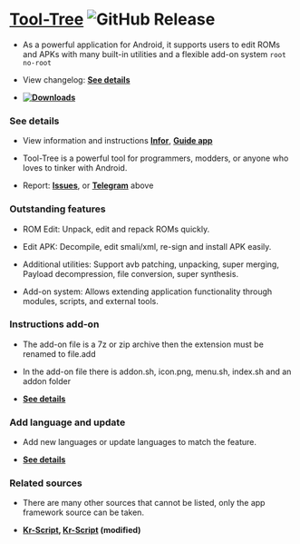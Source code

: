 # [Tool-Tree](https://zenlua.github.io/Tool-Tree) ![GitHub Release](https://img.shields.io/github/v/release/Zenlua/Tool-Tree?label=)

- As a powerful application for Android, it supports users to edit ROMs and APKs with many built-in utilities and a flexible add-on system `root` `no-root`

- View changelog: **[See details](https://zenlua.github.io/Tool-Tree/Version.html)**

- **[![Downloads](https://img.shields.io/github/downloads/Zenlua/Tool-Tree/total?label=Downloads&logo=github&abbreviated=true&color=blue)](https://github.com/Zenlua/Tool-Tree/releases/latest/download/Tool-Tree.apk)**
### See details

- View information and instructions **[Infor](https://zenlua.github.io/Tool-Tree/Information.html)**, **[Guide app](https://zenlua.github.io/Tool-Tree/Guide.html)**

- Tool-Tree is a powerful tool for programmers, modders, or anyone who loves to tinker with Android.

- Report: **[Issues](https://github.com/Zenlua/Tool-Tree/issues)**, or **[Telegram](https://t.me/tooltree)** above

### Outstanding features

- ROM Edit: Unpack, edit and repack ROMs quickly.

- Edit APK: Decompile, edit smali/xml, re-sign and install APK easily.

- Additional utilities: Support avb patching, unpacking, super merging, Payload decompression, file conversion, super synthesis.

- Add-on system: Allows extending application functionality through modules, scripts, and external tools.

### Instructions add-on

- The add-on file is a 7z or zip archive then the extension must be renamed to file.add

- In the add-on file there is addon.sh, icon.png, menu.sh, index.sh and an addon folder

- **[See details](https://zenlua.github.io/Tool-Tree/Instruct.html)**

### Add language and update

- Add new languages or update languages to match the feature.

- **[See details](https://github.com/Zenlua/Tool-Tree/tree/main/lang)**

### Related sources

- There are many other sources that cannot be listed, only the app framework source can be taken.

- **[Kr-Script](https://github.com/helloklf/kr-scripts), [Kr-Script](https://github.com/ColdWindScholar/kr-scripts) (modified)**


